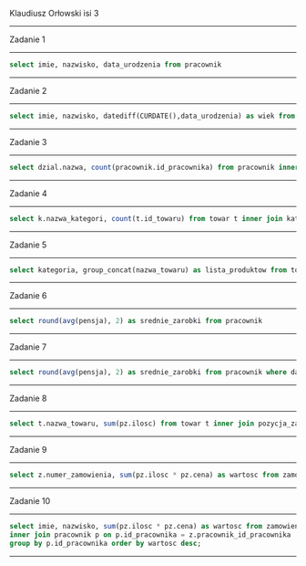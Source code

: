 Klaudiusz Orłowski isi 3
***
Zadanie 1
***
```sql
select imie, nazwisko, data_urodzenia from pracownik
```
***
Zadanie 2
***
```sql
select imie, nazwisko, datediff(CURDATE(),data_urodzenia) as wiek from pracownik
```
***
Zadanie 3
***
```sql
select dzial.nazwa, count(pracownik.id_pracownika) from pracownik inner join dzial on pracownik.dzial = dzial.id_dzialu group by dzial.id_dzialu
```
***
Zadanie 4
***
```sql
select k.nazwa_kategori, count(t.id_towaru) from towar t inner join kategoria k on t.kategoria = k.id_kategori group by k.id_kategori;
```
***
Zadanie 5
***
```sql
select kategoria, group_concat(nazwa_towaru) as lista_produktow from towar group by kategoria 
```
***
Zadanie 6
***
```sql
select round(avg(pensja), 2) as srednie_zarobki from pracownik
```
***
Zadanie 7
***
```sql
select round(avg(pensja), 2) as srednie_zarobki from pracownik where datediff(curdate(), data_zatrudnienia) >= 5;
```
***
Zadanie 8
***
```sql
select t.nazwa_towaru, sum(pz.ilosc) from towar t inner join pozycja_zamowienia pz on t.id_towaru = pz.towar group by t.nazwa_towaru order by 2 desc limit 10;
```
***
Zadanie 9
***
```sql
select z.numer_zamowienia, sum(pz.ilosc * pz.cena) as wartosc from zamowienie z inner join pozycja_zamowienia pz on z.id_zamowienia = pz.zamowienie where year(z.data_zamowienia) = 2017 and quarter(z.data_zamowienia) = 1 group by z.id_zamowienia
```
***
Zadanie 10
***
```sql
select imie, nazwisko, sum(pz.ilosc * pz.cena) as wartosc from zamowienie z inner join pozycja_zamowienia pz on z.id_zamowienia = pz.zamowienie 
inner join pracownik p on p.id_pracownika = z.pracownik_id_pracownika
group by p.id_pracownika order by wartosc desc;
```
***
